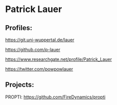 # Patrick Lauer

## Profiles:

https://git.uni-wuppertal.de/lauer

https://github.com/p-lauer

https://www.researchgate.net/profile/Patrick_Lauer

https://twitter.com/powpowlauer

## Projects:

PROPTI: https://github.com/FireDynamics/propti
